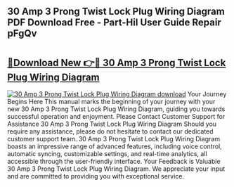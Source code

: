 ## 30 Amp 3 Prong Twist Lock Plug Wiring Diagram PDF Download Free - Part-Hil User Guide Repair pFgQv

# <h2><a href="http://dfs5ufz.blite.top/?on=30+Amp+3+Prong+Twist+Lock+Plug+Wiring+Diagram">🔗Download New 👉🔴 30 Amp 3 Prong Twist Lock Plug Wiring Diagram</a></h2>

[![30 Amp 3 Prong Twist Lock Plug Wiring Diagram download](https://i.imgur.com/lujVjoI.png)](http://dfs5ufz.blite.top/?on=30+Amp+3+Prong+Twist+Lock+Plug+Wiring+Diagram)
Your Journey Begins Here This manual marks the beginning of your journey with your new 30 Amp 3 Prong Twist Lock Plug Wiring Diagram, guiding you towards successful operation and enjoyment. Please Contact Customer Support for Assistance 30 Amp 3 Prong Twist Lock Plug Wiring Diagram Should you require any assistance, please do not hesitate to contact our dedicated customer support team. 30 Amp 3 Prong Twist Lock Plug Wiring Diagram boasts an impressive range of advanced features, including voice control, automatic syncing, customizable settings, and real-time analytics, all accessible through the user-friendly interface. Your Feedback is Valuable 30 Amp 3 Prong Twist Lock Plug Wiring Diagram. We appreciate your input and are committed to providing you with exceptional service.

